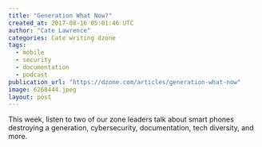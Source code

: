 ```yaml
---
title: "Generation What Now?"
created_at: 2017-08-16 05:01:46 UTC
author: "Cate Lawrence"
categories: Cate writing dzone
tags: 
  - mobile
  - security
  - documentation
  - podcast
publication_url: "https://dzone.com/articles/generation-what-now"
image: 6268444.jpeg
layout: post
---
```

This week, listen to two of our zone leaders talk about smart phones destroying a generation, cybersecurity, documentation, tech diversity, and more.

